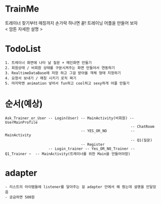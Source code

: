 # TrainMe
  트레이너 찾기부터 매칭까지 손가락 하나면 끝!
  트레이닝 어플을 만들어 보자
  <br>< 암튼 자세한 설명 >

# TodoList
    1. 트레이너 화면에 나타 날 질문 + 메인화면 만들기
    2. 회원상태 / 비회원 상태를 구분시켜주는 화면 만들어서 연동하기
    3. RealtimeDataBase에 저장 하고 그걸 받아올 객체 형태 지정하기
    4. 요청서 보내기 / 매칭 시키기 로직 짜기
    5. 마지막엔 animation 넣어서 fun하고 cool하고 sexy하게 어플 만들기

# 순서(예상)

    Ask_Trainer_or_User -- Login(User) -- MainActivity(비회원) -- UserMainProfile 
                                                              -- ChatRoom
                                       -- YES_OR_NO           -- MainActivity
                                                              -- Q1(질문)
                                       -- Register
                        -- Login_trainer -- Yes_OR_NO_Trainer -- Q1_Trainer ~  -- MainActivity(트레이너를 위한 Main을 만들어야함)
# adapter
    - 리스트의 아이템들에 listener를 달아주는 걸 adapter 안에서 해 줬는데 설명을 안달았음 
    - 궁금하면 500원
